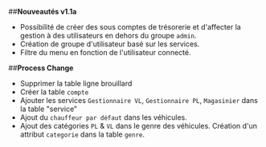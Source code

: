 ##**Nouveautés v1.1a**
- Possibilité de créer des sous comptes de trésorerie et d'affecter la gestion à des utilisateurs en dehors du groupe `admin`.
- Création de groupe d'utilisateur basé sur les services.
- Filtre du menu en fonction de l'utilisateur connecté.

##**Process Change**

- Supprimer la table ligne brouillard 
- Créer la table `compte`
- Ajouter les services `Gestionnaire VL`, `Gestionnaire PL`, `Magasinier` dans la table "service"
- Ajout du `chauffeur par défaut` dans les véhicules.
- Ajout des catégories `PL` & `VL` dans le genre des véhicules. Création d'un attribut `categorie` dans la table `genre`.